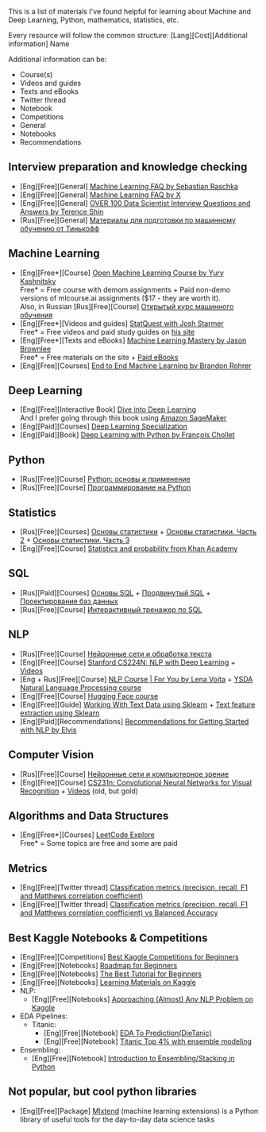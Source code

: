 This is a list of materials I've found helpful for learning about Machine and Deep Learning, Python, mathematics, statistics, etc.

Every resource will follow the common structure: [Lang][Cost][Additional information] Name

Additional information can be:
* Course(s)
* Videos and guides
* Texts and eBooks
* Twitter thread
* Notebook
* Competitions
* General
* Notebooks
* Recommendations

## Interview preparation and knowledge checking
* [Eng][Free][General] [Machine Learning FAQ by Sebastian Raschka](https://sebastianraschka.com/faq/)
* [Eng][Free][General] [Machine Learning FAQ by X](https://machinelearningfaq.com/)
* [Eng][Free][General] [OVER 100 Data Scientist Interview Questions and Answers by Terence Shin](https://towardsdatascience.com/over-100-data-scientist-interview-questions-and-answers-c5a66186769a)
* [Rus][Free][General] [Материалы для подготовки по машинному обучению от Тинькофф](https://www.tinkoff.ru/career/it/interview/ml/)


## Machine Learning
* [Eng][Free*][Course] [Open Machine Learning Course by Yury Kashnitsky](https://mlcourse.ai/book/index.html)  
Free* = Free course with demom assignments + Paid non-demo versions of mlcourse.ai assignments ($17 - they are worth it).  
Also, in Russian [Rus][Free][Course] [Открытый курс машинного обучения](https://ods.ai/tracks/open-ml-course)
* [Eng][Free*][Videos and guides] [StatQuest with Josh Starmer](https://www.youtube.com/c/joshstarmer/featured)  
Free* = Free videos and paid study guides on [his site](https://statquest.org/studyguides)  
* [Eng][Free*][Texts and eBooks] [Machine Learning Mastery by Jason Brownlee](https://machinelearningmastery.com/)  
Free* = Free materials on the site + [Paid eBooks](https://machinelearningmastery.com/products/)
* [Eng][Free][Courses] [End to End Machine Learning by Brandon Rohrer](https://end-to-end-machine-learning.teachable.com/courses/)

## Deep Learning
* [Eng][Free][Interactive Book] [Dive into Deep Learning](https://d2l.ai/index.html)  
And I prefer going through this book using [Amazon SageMaker](https://d2l.ai/chapter_appendix-tools-for-deep-learning/sagemaker.html)
* [Eng][Paid][Courses] [Deep Learning Specialization](https://www.coursera.org/specializations/deep-learning)
* [Eng][Paid][Book] [Deep Learning with Python by François Chollet](https://www.manning.com/books/deep-learning-with-python-second-edition)

## Python
* [Rus][Free][Course] [Python: основы и применение](https://stepik.org/course/512/info)
* [Rus][Free][Course] [Программирование на Python](https://stepik.org/course/67/info)

## Statistics
* [Rus][Free][Courses] [Основы статистики](https://stepik.org/course/76/info) + [Основы статистики. Часть 2](https://stepik.org/course/524/info) + [Основы статистики. Часть 3
](https://stepik.org/course/2152/info)
* [Eng][Free][Course] [Statistics and probability from Khan Academy](https://www.khanacademy.org/math/statistics-probability)

## SQL
* [Rus][Paid][Courses] [Основы SQL](https://stepik.org/course/51562/info) + [Продвинутый SQL](https://stepik.org/course/55776/info) + [Проектирование баз данных](https://stepik.org/course/51675/info)
* [Rus][Free][Course] [Интерактивный тренажер по SQL](https://stepik.org/course/63054/info)

## NLP
* [Rus][Free][Course] [Нейронные сети и обработка текста](https://stepik.org/course/54098/info)
* [Eng][Free][Course] [Stanford CS224N: NLP with Deep Learning](https://web.stanford.edu/class/archive/cs/cs224n/cs224n.1214/) + [Videos](https://www.youtube.com/watch?v=8rXD5-xhemo&list=PLoROMvodv4rOhcuXMZkNm7j3fVwBBY42z&ab_channel=stanfordonline)
* [Eng + Rus][Free][Course] [NLP Course | For You by Lena Voita](https://lena-voita.github.io/nlp_course.html) + [YSDA Natural Language Processing course](https://github.com/yandexdataschool/nlp_course)
* [Eng][Free][Course] [Hugging Face course](https://huggingface.co/course/chapter0)
* [Eng][Free][Guide] [Working With Text Data using Sklearn](https://scikit-learn.org/stable/tutorial/text_analytics/working_with_text_data.html#extracting-features-from-text-files) + [Text feature extraction using Sklearn](https://scikit-learn.org/stable/modules/feature_extraction.html#text-feature-extraction)
* [Eng][Paid][Recommendations] [Recommendations for Getting Started with NLP by Elvis](https://elvissaravia.substack.com/p/my-recommendations-for-getting-started)

## Computer Vision
* [Rus][Free][Course] [Нейронные сети и компьютерное зрение](https://stepik.org/course/50352/syllabus)
* [Eng][Free][Course] [CS231n: Convolutional Neural Networks for Visual Recognition](https://cs231n.github.io/) + [Videos](https://www.youtube.com/watch?v=vT1JzLTH4G4&list=PL3FW7Lu3i5JvHM8ljYj-zLfQRF3EO8sYv&ab_channel=StanfordUniversitySchoolofEngineering) (old, but gold)

## Algorithms and Data Structures
* [Eng][Free*][Courses] [LeetCode Explore](https://leetcode.com/explore/)  
Free* = Some topics are free and some are paid

## Metrics
* [Eng][Free][Twitter thread] [Classification metrics (precision, recall, F1 and Matthews correlation coefficient)](https://twitter.com/rasbt/status/1457018296847437824?t=NHXMPdhYFg9xF-WzqGQZYg&s=09)
* [Eng][Free][Twitter thread] [Classification metrics (precision, recall, F1 and Matthews correlation coefficient) vs Balanced Accuracy](https://twitter.com/rasbt/status/1459577884100767753?t=hErn_d7Xvr_zq8eYokAx8w&s=09)

## Best Kaggle Notebooks & Competitions
* [Eng][Free][Competitions] [Best Kaggle Competitions for Beginners](https://www.kaggle.com/getting-started/78482)
* [Eng][Free][Notebooks] [Roadmap for Beginners](https://www.kaggle.com/getting-started/73164)
* [Eng][Free][Notebooks] [The Best Tutorial for Beginners](https://www.kaggle.com/getting-started/71679)
* [Eng][Free][Notebooks] [Learning Materials on Kaggle](https://www.kaggle.com/getting-started/39193)  
* NLP:
  * [Eng][Free][Notebooks] [Approaching (Almost) Any NLP Problem on Kaggle](https://www.kaggle.com/abhishek/approaching-almost-any-nlp-problem-on-kaggle/notebook)
* EDA Pipelines:
  * Titanic:
    * [Eng][Free][Notebook] [EDA To Prediction(DieTanic)](https://www.kaggle.com/ash316/eda-to-prediction-dietanic/notebook)
    * [Eng][Free][Notebook] [Titanic Top 4% with ensemble modeling](https://www.kaggle.com/yassineghouzam/titanic-top-4-with-ensemble-modeling)
* Ensembling:
  * [Eng][Free][Notebook] [Introduction to Ensembling/Stacking in Python](https://www.kaggle.com/arthurtok/introduction-to-ensembling-stacking-in-python#Second-Level-Predictions-from-the-First-level-Output)

## Not popular, but cool python libraries
* [Eng][Free][Package] [Mlxtend](https://github.com/rasbt/mlxtend) (machine learning extensions) is a Python library of useful tools for the day-to-day data science tasks